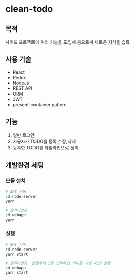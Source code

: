# clean-todo

## 목적

사이드 프로젝트에 여러 기술을 도입해 봄으로써 새로운 지식을 습득

## 사용 기술

- React
- Redux
- NodeJs
- REST API
- ORM
- JWT
- present-container pattern

## 기능

1. 일반 로그인
2. 사용자가 TODO를 등록,수정,삭제
3. 등록한 TODO를 타임라인으로 정리

## 개발환경 세팅

### 모듈 설치

```bash
# API 서버
cd node-server
yarn

# 클라이언트
cd webapp
yarn
```

### 실행


```bash
# API 서버
cd node-server
yarn start

# 클라이언트, 실행후에 i를 입력하면 아이폰 가상 머신 실행
cd webapp
yarn start

```
